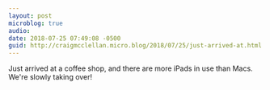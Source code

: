 ```yaml
---
layout: post
microblog: true
audio: 
date: 2018-07-25 07:49:08 -0500
guid: http://craigmcclellan.micro.blog/2018/07/25/just-arrived-at.html
---
```

Just arrived at a coffee shop, and there are more iPads in use than Macs. We're slowly taking over!

